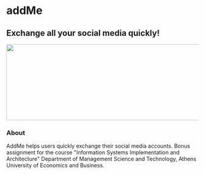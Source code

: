 # addMe
## Exchange all your social media quickly!
<img src="/pages/static/images/indexreadme.png" width="700" height="200"/>

### About
AddMe helps users quickly exchange their social media accounts.
Bonus assignment for the course "Information Systems Implementation and Architecture" Department of Management Science and Technology, Athens University of Economics and Business.
